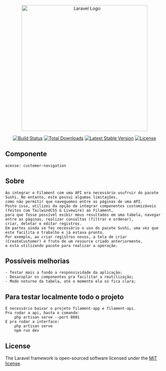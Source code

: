 <p align="center"><a href="https://laravel.com" target="_blank"><img src="https://raw.githubusercontent.com/laravel/art/master/logo-lockup/5%20SVG/2%20CMYK/1%20Full%20Color/laravel-logolockup-cmyk-red.svg" width="400" alt="Laravel Logo"></a></p>

<p align="center">
<a href="https://github.com/laravel/framework/actions"><img src="https://github.com/laravel/framework/workflows/tests/badge.svg" alt="Build Status"></a>
<a href="https://packagist.org/packages/laravel/framework"><img src="https://img.shields.io/packagist/dt/laravel/framework" alt="Total Downloads"></a>
<a href="https://packagist.org/packages/laravel/framework"><img src="https://img.shields.io/packagist/v/laravel/framework" alt="Latest Stable Version"></a>
<a href="https://packagist.org/packages/laravel/framework"><img src="https://img.shields.io/packagist/l/laravel/framework" alt="License"></a>
</p>

## Componente 
    acesse: customer-navigation

## Sobre
    Ao integrar o Filament com uma API era necessário usufruir do pacote Sushi. No entanto, este possui algumas limitações,
    como não permitir que naveguemos entre as páginas de uma API.
    Posto isso, utilizei da opção de integrar componentes customizáveis (feitos com TailwindCSS & Livewire) ao Filament,
    para que fosse possível exibir meus resultados em uma tabela, navegar entre as páginas, realizar consultas (filtrar e ordenar),
    criar, deletar e editar registros.
    Em partes ainda se fez necessário o uso do pacote Sushi, uma vez que este facilita o trabalho e já estava pronto.
    Por exemplo, ao criar registros novos, a tela de criar (CreateCustomer) é fruto de um resource criado anteriormente,
    e esta utilizando pacote para realizar a operação.

## Possíveis melhorias
    - Testar mais a fundo a responsividade da aplicação;
    - Desacoplar os componentes pra facilitar a reutilização;
    - Modo noturno da tabela, até o momento ela só fica clara;

## Para testar localmente todo o projeto
    É necessário baixar o projeto filament-app e filament-api.
    Pra rodar a api, basta o comando:
        php artisan serve --port 8001
    E pra rodar a interface:
        php artisan serve
        npm run dev
 

## License

The Laravel framework is open-sourced software licensed under the [MIT license](https://opensource.org/licenses/MIT).

